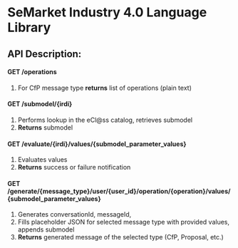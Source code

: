 # SeMarket Industry 4.0 Language Library

## API Description:

#### GET /operations  
1. For CfP message type **returns** list of operations (plain text)

#### GET /submodel/{irdi}
1. Performs lookup in the eCl@ss catalog, retrieves submodel  
2. **Returns** submodel  

#### GET /evaluate/{irdi}/values/{submodel_parameter_values}  
1. Evaluates values  
2. **Returns** success or failure notification
    
#### GET /generate/{message_type}/user/{user_id}/operation/{operation}/values/{submodel_parameter_values}  
1. Generates conversationId, messageId,  
2. Fills placeholder JSON for selected message type with provided values, appends submodel  
3. **Returns** generated message of the selected type (CfP, Proposal, etc.)  

